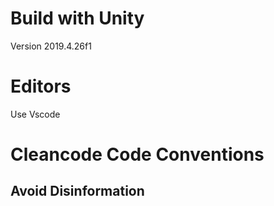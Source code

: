 # Build with Unity
Version 2019.4.26f1

# Editors
Use Vscode

# Cleancode Code Conventions

## Avoid Disinformation






